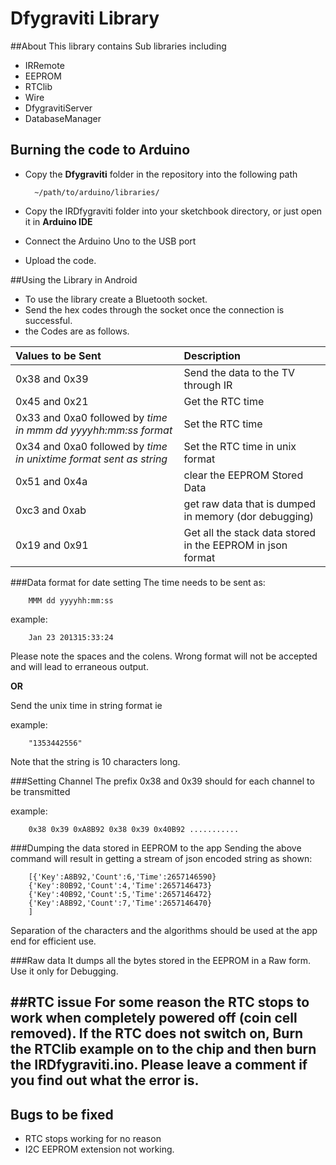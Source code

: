 # Dfygraviti Library

##About
This library contains Sub libraries including

* IRRemote
* EEPROM
* RTClib
* Wire
* DfygravitiServer
* DatabaseManager

## Burning the code to Arduino

* Copy the **Dfygraviti** folder in the repository into the following path

		~/path/to/arduino/libraries/

* Copy the IRDfygraviti folder into your sketchbook directory, or just open it in **Arduino IDE**
* Connect the Arduino Uno to the USB port
* Upload the code.

##Using the Library in Android
* To use the library create a Bluetooth socket.
* Send the hex codes through the socket once the connection is successful.
* the Codes are as follows.


| Values to be Sent               | Description                                                               |
|:--------------------------------|:--------------------------------------------------------------------------|
| 0x38 and 0x39                   |Send the data to the TV through IR                                         |
| 0x45 and 0x21                   |Get the RTC time                                                           |
| 0x33 and 0xa0 followed by *time in mmm dd yyyyhh:mm:ss format*|Set the RTC time                     |
| 0x34 and 0xa0 followed by *time in unixtime format sent as string*|Set the RTC time in unix format                      |
| 0x51 and 0x4a                   |clear the EEPROM Stored Data                                               |
| 0xc3 and 0xab| get raw data that is dumped in memory (dor debugging)|
| 0x19 and 0x91 |Get all the stack data stored in the EEPROM  in json format                               |


###Data format for date setting
The time needs to be sent as:

		MMM dd yyyyhh:mm:ss

example:

		Jan 23 201315:33:24

Please note the spaces and the colens. Wrong format will not be accepted and will lead to erraneous output.


**OR**


Send the unix time in string format ie 

example:

		"1353442556"

Note that the string is 10 characters long.

###Setting Channel
The prefix 0x38 and 0x39 should for each channel to be transmitted


example:

		0x38 0x39 0xA8B92 0x38 0x39 0x40B92 ...........

###Dumping the data stored in EEPROM to the app
Sending the above command will result in getting a stream of json encoded string as shown:

		[{'Key':A8B92,'Count':6,'Time':2657146590}
		{'Key':80B92,'Count':4,'Time':2657146473}
		{'Key':40B92,'Count':5,'Time':2657146472}
		{'Key':A8B92,'Count':7,'Time':2657146470}
		]

Separation of the characters and the algorithms should be used at the app end for efficient use.

###Raw data
It dumps all the bytes stored in the EEPROM in a Raw form. Use it only for Debugging.

##RTC issue
For some reason the RTC stops to work when completely powered off (coin cell removed). If the RTC does not switch on, Burn the RTClib example on to the chip and then burn the IRDfygraviti.ino.
Please leave a comment if you find out what the error is.
---------
## Bugs to be fixed
* RTC stops working for no reason
* I2C EEPROM extension not working.



